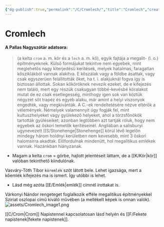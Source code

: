 ```yaml
---
{"dg-publish":true,"permalink":"/C/Cromlech/","title":"Cromlech","created":"2023-10-23T02:32","updated":"2025-02-23T01:45:37Z"}
---
```



# Cromlech

#### A Pallas Nagyszótár adatsora:

> (a kelta `crom` a. m. kör és a `lech` a. m. kő), egyik fajtája a megalit- (l. o.) építményeknek. Külső formájukat tekintve nem egyebek, mint meglehetős nagy kiterjedésü kerítések, melyek hatalmas, faragatlan kősziklákból vannak alakítva. E kőszálak vagy a földbe ásattak, vagy csak egyszerüen felállították őket, ha t. i. alakjuknál fogva igy is biztosan állottak. Sokan kőköröknek nevezik ezeket, de e kifejezés nem találó, mert egy részük csakugyan többé-kevésbé köralakot mutat de ez csak esetlegesség, minthogy igen sok van köztük négyzet sőt trapéz és egyéb alaku, már amint a helyi viszonyok engedték, vagy megkivánták. A C.-ek rendeltetésére nézve eltérők a vélemények. Némelyek valamennyit úgy fogják fel, mint kultuszhelyeket vagy gyülekező helyeket, ahol a törzsfőnökök tartották gyüléseiket; azonban legtöbben azt tartják róluk, hogy nem egyebek az őskori temetők kerítéseinél. Angliában a salisburyi ugynevezett [[S/Stonehenge\|Stonehenge]] körül lévő legelőn mindegy három holdnyi kerületben nem kevesebb, mint 3 őskori halomsírra akadtak. Előfordulnak mindenütt, hol megalitikus emlékek vannak. Hazánkban hiányzanak.  
- Magam a kelta `crom` = görbe, hajlott jelentéseit láttam, de a [[K/Kör\|kör]] valóban tekinthető kiindulónak.

Vasváry-Tóth Tibor `köremlék` szót látott bele. Lehet igazsága, mert a kőemlék kifejezés ma is ismert. Így utóbbi is lehet.  
- Lásd még azóta [[E/Emlék\|emlék]] címnél írottakat is.

Várkonyi Nándor rengeteget foglalkozik efféle megalitikus építményekkel Sziriat oszlopai című kiváló művében (a mellékelt képek is onnan valók).  
![assets/Cromlech_image1.png](/img/user/C/assets/Cromlech_image1.png)  

[[C/Crom\|Crom]] Napistennel kapcsolatosan lásd helyén és [[F/Fekete napistenek\|fekete napistenek]].  